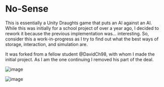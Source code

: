 # No-Sense
This is essentially a Unity Draughts game that puts an AI against an AI. While this was initially for a school project of over a year ago, I decided to rework it because the previous implementation was... interesting. So, consider this a work-in-progress as I try to find out what the best ways of storage, interaction, and simulation are.

It was forked from a fellow student @DavidCh98, with whom I made the initial project. As I am the one continuing I removed his part of the deal.

![image](https://user-images.githubusercontent.com/45997197/135987540-8619fe49-24f1-43c7-96db-86a917176ee4.png)

![image](https://user-images.githubusercontent.com/45997197/135987779-e77e1cf5-7bb2-4e4d-84db-7bdfd899faca.png)
